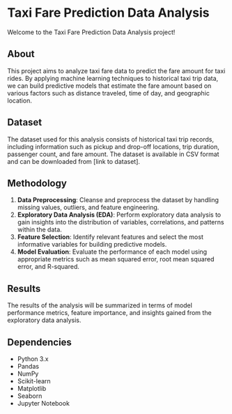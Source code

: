 # Taxi Fare Prediction Data Analysis

Welcome to the Taxi Fare Prediction Data Analysis project!

## About

This project aims to analyze taxi fare data to predict the fare amount for taxi rides. By applying machine learning techniques to historical taxi trip data, we can build predictive models that estimate the fare amount based on various factors such as distance traveled, time of day, and geographic location.

## Dataset

The dataset used for this analysis consists of historical taxi trip records, including information such as pickup and drop-off locations, trip duration, passenger count, and fare amount. The dataset is available in CSV format and can be downloaded from [link to dataset].

## Methodology

1. **Data Preprocessing**: Cleanse and preprocess the dataset by handling missing values, outliers, and feature engineering.
2. **Exploratory Data Analysis (EDA)**: Perform exploratory data analysis to gain insights into the distribution of variables, correlations, and patterns within the data.
3. **Feature Selection**: Identify relevant features and select the most informative variables for building predictive models.
4. **Model Evaluation**: Evaluate the performance of each model using appropriate metrics such as mean squared error, root mean squared error, and R-squared.

## Results

The results of the analysis will be summarized in terms of model performance metrics, feature importance, and insights gained from the exploratory data analysis.

## Dependencies

- Python 3.x
- Pandas
- NumPy
- Scikit-learn
- Matplotlib
- Seaborn
- Jupyter Notebook



